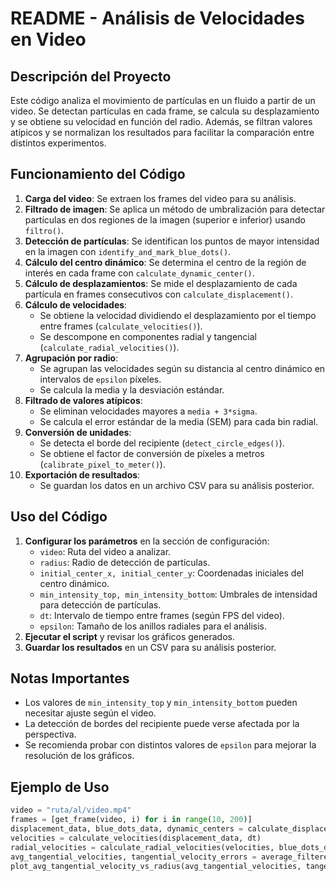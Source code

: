 # README - Análisis de Velocidades en Video

## Descripción del Proyecto
Este código analiza el movimiento de partículas en un fluido a partir de un video. Se detectan partículas en cada frame, se calcula su desplazamiento y se obtiene su velocidad en función del radio. Además, se filtran valores atípicos y se normalizan los resultados para facilitar la comparación entre distintos experimentos.

## Funcionamiento del Código

1. **Carga del video**: Se extraen los frames del video para su análisis.
2. **Filtrado de imagen**: Se aplica un método de umbralización para detectar partículas en dos regiones de la imagen (superior e inferior) usando `filtro()`.
3. **Detección de partículas**: Se identifican los puntos de mayor intensidad en la imagen con `identify_and_mark_blue_dots()`.
4. **Cálculo del centro dinámico**: Se determina el centro de la región de interés en cada frame con `calculate_dynamic_center()`.
5. **Cálculo de desplazamientos**: Se mide el desplazamiento de cada partícula en frames consecutivos con `calculate_displacement()`.
6. **Cálculo de velocidades**:
   - Se obtiene la velocidad dividiendo el desplazamiento por el tiempo entre frames (`calculate_velocities()`).
   - Se descompone en componentes radial y tangencial (`calculate_radial_velocities()`).
7. **Agrupación por radio**:
   - Se agrupan las velocidades según su distancia al centro dinámico en intervalos de `epsilon` píxeles.
   - Se calcula la media y la desviación estándar.
8. **Filtrado de valores atípicos**:
   - Se eliminan velocidades mayores a `media + 3*sigma`.
   - Se calcula el error estándar de la media (SEM) para cada bin radial.
9. **Conversión de unidades**:
   - Se detecta el borde del recipiente (`detect_circle_edges()`).
   - Se obtiene el factor de conversión de píxeles a metros (`calibrate_pixel_to_meter()`).
10. **Exportación de resultados**:
    - Se guardan los datos en un archivo CSV para su análisis posterior.

## Uso del Código

1. **Configurar los parámetros** en la sección de configuración:
   - `video`: Ruta del video a analizar.
   - `radius`: Radio de detección de partículas.
   - `initial_center_x, initial_center_y`: Coordenadas iniciales del centro dinámico.
   - `min_intensity_top, min_intensity_bottom`: Umbrales de intensidad para detección de partículas.
   - `dt`: Intervalo de tiempo entre frames (según FPS del video).
   - `epsilon`: Tamaño de los anillos radiales para el análisis.
2. **Ejecutar el script** y revisar los gráficos generados.
3. **Guardar los resultados** en un CSV para su análisis posterior.

## Notas Importantes
- Los valores de `min_intensity_top` y `min_intensity_bottom` pueden necesitar ajuste según el video.
- La detección de bordes del recipiente puede verse afectada por la perspectiva.
- Se recomienda probar con distintos valores de `epsilon` para mejorar la resolución de los gráficos.

## Ejemplo de Uso
```python
video = "ruta/al/video.mp4"
frames = [get_frame(video, i) for i in range(10, 200)]
displacement_data, blue_dots_data, dynamic_centers = calculate_displacement(frames, radius, min_intensity_top, min_intensity_bottom, max_intensity, initial_center)
velocities = calculate_velocities(displacement_data, dt)
radial_velocities = calculate_radial_velocities(velocities, blue_dots_data, dynamic_centers)
avg_tangential_velocities, tangential_velocity_errors = average_filtered_tangential_velocity_by_radius(radial_velocities, blue_dots_data, dynamic_centers, epsilon)
plot_avg_tangential_velocity_vs_radius(avg_tangential_velocities, tangential_velocity_errors)
```


